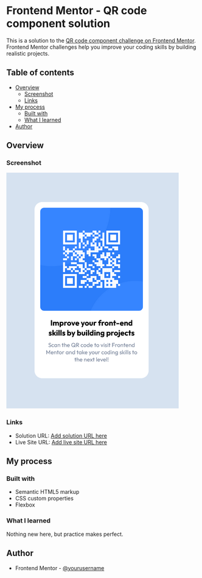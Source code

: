# Frontend Mentor - QR code component solution

This is a solution to the [QR code component challenge on Frontend Mentor](https://www.frontendmentor.io/challenges/qr-code-component-iux_sIO_H). Frontend Mentor challenges help you improve your coding skills by building realistic projects.

## Table of contents

- [Overview](#overview)
  - [Screenshot](#screenshot)
  - [Links](#links)
- [My process](#my-process)
  - [Built with](#built-with)
  - [What I learned](#what-i-learned)
- [Author](#author)

## Overview

### Screenshot

![](./images/qr-code-component.png)

### Links

- Solution URL: [Add solution URL here](https://github.com/maiger/fem-qr-code-component)
- Live Site URL: [Add live site URL here](https://maiger.github.io/fem-qr-code-component/)

## My process

### Built with

- Semantic HTML5 markup
- CSS custom properties
- Flexbox

### What I learned

Nothing new here, but practice makes perfect.

## Author

- Frontend Mentor - [@yourusername](https://www.frontendmentor.io/profile/maiger)
